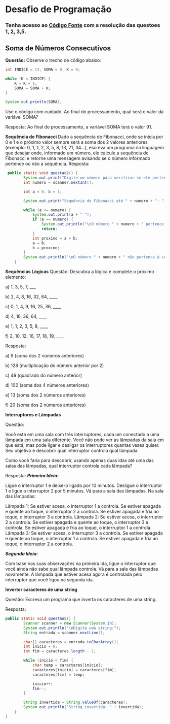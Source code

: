 # Desafio de Programação
### Tenha acesso ao [Código Fonte](desafio/src/Questoes.java) com a resolução das questoes 1, 2, 3,5.
## Soma de Números Consecutivos

**Questão:** Observe o trecho de código abaixo:

```java
int INDICE = 13, SOMA = 0, K = 0;

while (K < INDICE) {
    K = K + 1;
    SOMA = SOMA + K;
}

System.out.println(SOMA);
```
Use o código com cuidado. Ao final do processamento, qual será o valor da variável SOMA?

Resposta:
Ao final do processamento, a variável SOMA terá o valor 91.

**Sequência de Fibonacci**
Dado a sequência de Fibonacci, onde se inicia por 0 e 1 e o próximo valor sempre será a soma dos 2 valores anteriores (exemplo: 0, 1, 1, 2, 3, 5, 8, 13, 21, 34...), escreva um programa na linguagem que desejar onde, informado um número, ele calcule a sequência de Fibonacci e retorne uma mensagem avisando se o número informado pertence ou não a sequência.
Resposta:

```java
 public static void questao2() {
        System.out.print("Digite um número para verificar se ele pertence à sequência de Fibonacci: ");
        int numero = scanner.nextInt();

        int a = 0, b = 1;

        System.out.print("Sequência de Fibonacci até " + numero + ": ");

        while (a <= numero) {
            System.out.print(a + " ");
            if (a == numero) {
                System.out.println("\nO número " + numero + " pertence à sequência de Fibonacci.");
                return;
            }
            int proximo = a + b;
            a = b;
            b = proximo;
        }
        System.out.println("\nO número " + numero + " não pertence à sequência de Fibonacci.");
    }
```
**Sequências Lógicas**
Questão:
Descubra a lógica e complete o próximo elemento:

a) 1, 3, 5, 7, ___


b) 2, 4, 8, 16, 32, 64, ____


c) 0, 1, 4, 9, 16, 25, 36, ____


d) 4, 16, 36, 64, ____


e) 1, 1, 2, 3, 5, 8, ____


f) 2, 10, 12, 16, 17, 18, 19, ____


Resposta:

a) 9 (soma dos 2 números anteriores)

b) 128 (multiplicação do número anterior por 2)

c) 49 (quadrado do número anterior)

d) 100 (soma dos 4 números anteriores)

e) 13 (soma dos 2 números anteriores)

f) 20 (soma dos 2 números anteriores)

**Interruptores e Lâmpadas**

Questão:

Você está em uma sala com três interruptores, cada um conectado a uma lâmpada em uma sala diferente. Você não pode ver as lâmpadas da sala em que está, mas pode ligar e desligar os interruptores quantas vezes quiser. Seu objetivo é descobrir qual interruptor controla qual lâmpada.

Como você faria para descobrir, usando apenas duas idas até uma das salas das lâmpadas, qual interruptor controla cada lâmpada?

Resposta:
***Primeira Ideia:***

Ligue o interruptor 1 e deixe-o ligado por 10 minutos.
Desligue o interruptor 1 e ligue o interruptor 2 por 5 minutos.
Vá para a sala das lâmpadas.
Na sala das lâmpadas:

Lâmpada 1: Se estiver acesa, o interruptor 1 a controla. Se estiver apagada e quente ao toque, o interruptor 2 a controla. Se estiver apagada e fria ao toque, o interruptor 3 a controla.
Lâmpada 2: Se estiver acesa, o interruptor 2 a controla. Se estiver apagada e quente ao toque, o interruptor 3 a controla. Se estiver apagada e fria ao toque, o interruptor 1 a controla.
Lâmpada 3: Se estiver acesa, o interruptor 3 a controla. Se estiver apagada e quente ao toque, o interruptor 1 a controla. Se estiver apagada e fria ao toque, o interruptor 2 a controla.

***Segunda Ideia:***

Com base nas suas observações na primeira ida, ligue o interruptor que você ainda não sabe qual lâmpada controla.
Vá para a sala das lâmpadas novamente.
A lâmpada que estiver acesa agora é controlada pelo interruptor que você ligou na segunda ida.

**Inverter caracteres de uma string**

Questão:
Escreva um programa que inverta os caracteres de uma string.

Resposta:

```Java
public static void questao5() {
        Scanner scanner = new Scanner(System.in);
        System.out.println("\nDigite uma string:");
        String entrada = scanner.nextLine();

        char[] caracteres = entrada.toCharArray();
        int inicio = 0;
        int fim = caracteres.length - 1;

        while (inicio < fim) {
            char temp = caracteres[inicio];
            caracteres[inicio] = caracteres[fim];
            caracteres[fim] = temp;

            inicio++;
            fim--;
        }

        String invertida = String.valueOf(caracteres);
        System.out.println("String invertida: " + invertida);
    }
}

````
